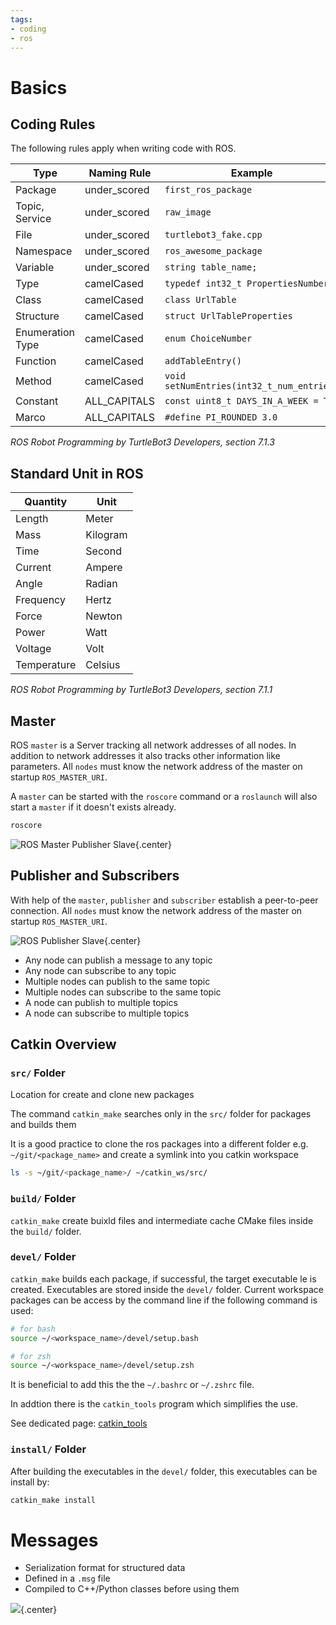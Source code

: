 ```yaml
---
tags:
- coding
- ros
---
```

# Basics
## Coding Rules

The following rules apply when writing code with ROS.

| Type             | Naming Rule    | Example |
| ---------------- | -------------- | ------------------------------------------- |
| Package          | under_scored   | `first_ros_package` |
| Topic, Service   | under_scored   | `raw_image` |
| File             | under_scored   | `turtlebot3_fake.cpp` |
| Namespace        | under_scored   | `ros_awesome_package` |
| Variable         | under_scored   | `string table_name;` |
| Type             | camelCased     | `typedef int32_t PropertiesNumber;` |
| Class            | camelCased     | `class UrlTable` |
| Structure        | camelCased     | `struct UrlTableProperties` |
| Enumeration Type | camelCased     | `enum ChoiceNumber` |
| Function         | camelCased     | `addTableEntry()` |
| Method           | camelCased     | `void setNumEntries(int32_t_num_entries)` |
| Constant         | ALL_CAPITALS   | `const uint8_t DAYS_IN_A_WEEK = T;` |
| Marco            | ALL_CAPITALS   | `#define PI_ROUNDED 3.0` |
_ROS Robot Programming by TurtleBot3 Developers, section 7.1.3_
## Standard Unit in ROS

| Quantity      | Unit |
| ------------- | ---------- |
| Length        | Meter |
| Mass          | Kilogram |
| Time          | Second |
| Current       | Ampere |
| Angle         | Radian |
| Frequency     | Hertz |
| Force         | Newton |
| Power         | Watt |
| Voltage       | Volt |
| Temperature   | Celsius |
_ROS Robot Programming by TurtleBot3 Developers, section 7.1.1_

## Master

ROS `master` is a Server tracking all network addresses of all nodes. In addition to network addresses it also tracks other information like parameters. All `nodes` must know the network address of the master on startup `ROS_MASTER_URI`.

A `master` can be started with the `roscore` command or a `roslaunch` will also start a `master` if it doesn't exists already.

``` bash
roscore
```

![ROS Master Publisher Slave](img/ros-master_publisher_subscriber.svg){.center}

## Publisher and Subscribers

With help of the `master`, `publisher` and `subscriber` establish a peer-to-peer connection. All `nodes` must know the network address of the master on startup `ROS_MASTER_URI`.

![ROS Publisher Slave](img/ros-publisher_subscriber.svg){.center}

- Any node can publish a message to any topic
- Any node can subscribe to any topic
- Multiple nodes can publish to the same topic
- Multiple nodes can subscribe to the same topic
- A node can publish to multiple topics
- A node can subscribe to multiple topics

## Catkin Overview

### `src/` Folder

Location for create and clone new packages

The command `catkin_make` searches only in the `src/` folder for packages and builds them

It is a good practice to clone the ros packages into a different folder e.g. `~/git/<package_name>` and create a symlink into you catkin workspace

``` bash
ls -s ~/git/<package_name>/ ~/catkin_ws/src/
```

### `build/` Folder

`catkin_make` create buixld files and intermediate cache CMake files inside the `build/` folder.

### `devel/` Folder

`catkin_make` builds each package, if successful, the target executable le is created. Executables are stored inside the `devel/` folder. Current workspace packages can be access by the command line if the following command is used:

``` bash
# for bash
source ~/<workspace_name>/devel/setup.bash

# for zsh
source ~/<workspace_name>/devel/setup.zsh
```

It is beneficial to add this the the `~/.bashrc` or `~/.zshrc` file.

In addtion there is the `catkin_tools` program which simplifies the use.

See dedicated page: [catkin_tools](./catkin_tools.md)

### `install/` Folder

After building the executables in the `devel/` folder, this executables can be install by:

``` bash
catkin_make install
```

# Messages

- Serialization format for structured data
- Defined in a `.msg` file
- Compiled to C++/Python classes before using them

![](img/ros-messages-1.svg){.center}
